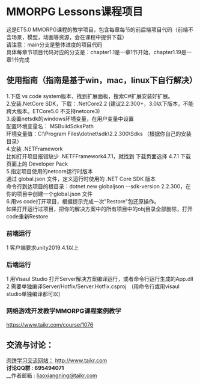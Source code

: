 # MMORPG Lessons课程项目
这是ET5.0 MMORPG课程的教学项目，包含每章每节的前后端项目代码（前端不含场景，模型，动画等资源，会在课程中提供下载）  
    请注意：main分支是整体进度的项目代码  
           具体每章节项目代码对应的分支是：chapter1.1是一章1节开始，chapter1.19是一章1节完成

## 使用指南（指南是基于win，mac，linux下自行解决）
1.下载 vs code system版本，找到扩展面板，搜索C#扩展安装好扩展。  
2.安装.NetCore SDK，下载：.NetCore2.2  (建议2.2.300+，3.0以下版本，不能跨大版本。ETCore5.0 不支持netcore3)  
3.设置netsdk的windows环境变量，在用户变量中设置  
配置环境变量名： MSBuildSdksPath  
环境变量值：C:\Program Files\dotnet\sdk\2.2.300\Sdks （根据你自己的安装目录）  
4.安装 .NETFramework  
比如打开项目报错缺少 .NETFFramework4.7.1，就找到 下载页面选择 4.7.1  下载页面上的 Developer Pack  
5.指定项目使用的netcore运行时版本  
通过 global.json 文件，定义运行时使用的 .NET Core SDK 版本  
命令行到达项目的根目录：dotnet new globaljson --sdk-version 2.2.300，在你的项目中创建一个global.json 文件  
6.用vs code打开项目，根据提示完成一次"Restore"包还原操作。  
如果打开运行过项目，把你的解决方案中的所有项目中的obj目录全部删除，打开code重新Restore

### 前端运行  
1 客户端要求unity2019.4.1以上
### 后端运行  
1 用Visaul Studio 打开Server解决方案编译运行，或者命令行运行生成的App.dll  
2 需要单独编译Server/Hotfix/Server.Hotfix.csproj　(用命令行或用visaul studio单独编译都可以)  

### 网络游戏开发教学MMORPG课程案例教学
https://www.taikr.com/course/1076

## 交流与讨论：  
[肉饼学习交流网站：](http://www.taikr.com) http://www.taikr.com  
__讨论QQ群 : 695494071__  
__作者邮箱 : liaoxiangning@taikr.com

